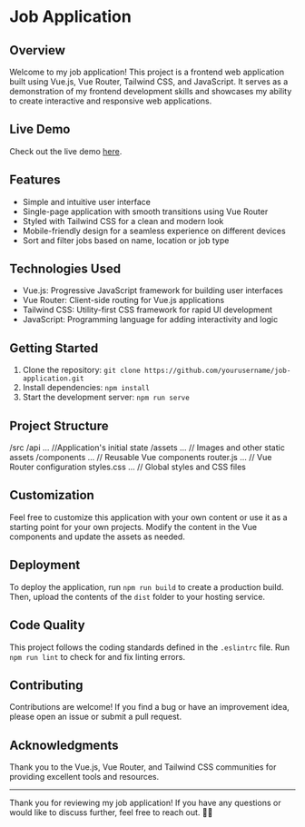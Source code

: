 # Job Application

## Overview

Welcome to my job application! This project is a frontend web application built using Vue.js, Vue Router, Tailwind CSS, and JavaScript. It serves as a demonstration of my frontend development skills and showcases my ability to create interactive and responsive web applications.

## Live Demo

Check out the live demo [here](https://devjobsv-1.netlify.app/).

## Features

- Simple and intuitive user interface
- Single-page application with smooth transitions using Vue Router
- Styled with Tailwind CSS for a clean and modern look
- Mobile-friendly design for a seamless experience on different devices
- Sort and filter jobs based on name, location or job type

## Technologies Used

- Vue.js: Progressive JavaScript framework for building user interfaces
- Vue Router: Client-side routing for Vue.js applications
- Tailwind CSS: Utility-first CSS framework for rapid UI development
- JavaScript: Programming language for adding interactivity and logic

## Getting Started

1. Clone the repository: `git clone https://github.com/yourusername/job-application.git`
2. Install dependencies: `npm install`
3. Start the development server: `npm run serve`

## Project Structure

/src
  /api
  ... //Application's initial state
  /assets
  ... // Images and other static assets
  /components
  ... // Reusable Vue components
  router.js
  ... // Vue Router configuration
  styles.css
  ... // Global styles and CSS files

## Customization

Feel free to customize this application with your own content or use it as a starting point for your own projects. Modify the content in the Vue components and update the assets as needed.

## Deployment

To deploy the application, run `npm run build` to create a production build. Then, upload the contents of the `dist` folder to your hosting service.

## Code Quality

This project follows the coding standards defined in the `.eslintrc` file. Run `npm run lint` to check for and fix linting errors.

## Contributing

Contributions are welcome! If you find a bug or have an improvement idea, please open an issue or submit a pull request.


## Acknowledgments

Thank you to the Vue.js, Vue Router, and Tailwind CSS communities for providing excellent tools and resources.

---

Thank you for reviewing my job application! If you have any questions or would like to discuss further, feel free to reach out. 📧📞
